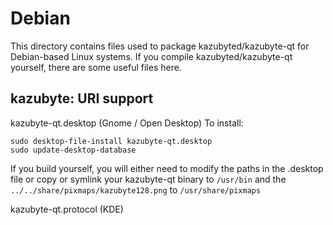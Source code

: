 
Debian
====================
This directory contains files used to package kazubyted/kazubyte-qt
for Debian-based Linux systems. If you compile kazubyted/kazubyte-qt yourself, there are some useful files here.

## kazubyte: URI support ##


kazubyte-qt.desktop  (Gnome / Open Desktop)
To install:

	sudo desktop-file-install kazubyte-qt.desktop
	sudo update-desktop-database

If you build yourself, you will either need to modify the paths in
the .desktop file or copy or symlink your kazubyte-qt binary to `/usr/bin`
and the `../../share/pixmaps/kazubyte128.png` to `/usr/share/pixmaps`

kazubyte-qt.protocol (KDE)

